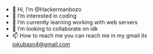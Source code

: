 - 👋 Hi, I’m @Hackermanbozo
- 👀 I’m interested in coding
- 🌱 I’m currently learning working with web servers
- 💞️ I’m looking to collaborate on idk
- 📫 How to reach me you can reach me in my gmail its jokubasn4@gmail.com

<!---
Hackermanbozo/Hackermanbozo is a ✨ special ✨ repository because its `README.md` (this file) appears on your GitHub profile.
You can click the Preview link to take a look at your changes.
--->
